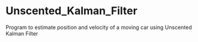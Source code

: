 # Unscented_Kalman_Filter
Program to estimate position and velocity of a moving car using Unscented Kalman Filter

